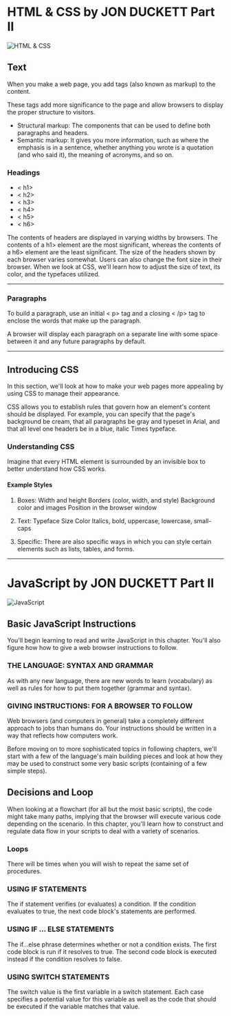 # HTML & CSS by JON DUCKETT Part II
![HTML & CSS](https://cdn.dribbble.com/users/783/screenshots/104300/shot_1295820312.gif?compress=1&resize=400x300)
## Text
When you make a web page, you add tags (also known as markup) to the content. 

These tags add more significance to the page and allow browsers to display the proper structure to visitors.

- Structural markup: The components that can be used to define both paragraphs and headers.
- Semantic markup: It gives you more information, such as where the emphasis is in a sentence, whether anything you wrote is a quotation (and who said it), the meaning of acronyms, and so on.

### Headings
- < h1>
- < h2>
- < h3>
- < h4>
- < h5>
- < h6>

The contents of headers are displayed in varying widths by browsers. The contents of a h1> element are the most significant, whereas the contents of a h6> element are the least significant.
The size of the headers shown by each browser varies somewhat. Users can also change the font size in their browser. When we look at CSS, we'll learn how to adjust the size of text, its color, and the typefaces utilized.
_______
### Paragraphs

To build a paragraph, use an initial < p> tag and a closing < /p> tag to enclose the words that make up the paragraph.

A browser will display each paragraph on a separate line with some space between it and any future paragraphs by default.
_____
## Introducing CSS

In this section, we'll look at how to make your web pages more appealing by using CSS to manage their appearance.

CSS allows you to establish rules that govern how an element's content should be displayed. For example, you can specify that the page's background be cream, that all paragraphs be gray and typeset in Arial, and that all level one headers be in a blue, italic Times typeface.

### Understanding CSS

Imagine that every HTML element is surrounded by an invisible box to better understand how CSS works.

#### Example Styles

1. Boxes: Width and height
Borders (color, width, and style)
Background color and images
Position in the browser window

2. Text: Typeface
Size
Color
Italics, bold, uppercase, 
lowercase, small-caps

3. Specific: There are also specific ways 
in which you can style certain 
elements such as lists, tables, 
and forms.
____

# JavaScript by JON DUCKETT Part II

![JavaScript](https://media1.giphy.com/media/ln7z2eWriiQAllfVcn/giphy.gif?cid=6c09b952inrksp4zwj6jmvce3nn9r47blsvq0j5rxm9ayfrt&rid=giphy.gif&ct=s)

## Basic JavaScript Instructions

You'll begin learning to read and write JavaScript in this chapter. You'll also figure how how to give a web browser instructions to follow.

### THE LANGUAGE: SYNTAX AND GRAMMAR 

As with any new language, there are new words to learn (vocabulary) as well as rules for how to put them together (grammar and syntax).

### GIVING INSTRUCTIONS: FOR A BROWSER TO FOLLOW

Web browsers (and computers in general) take a completely different approach to jobs than humans do. Your instructions should be written in a way that reflects how computers work.


Before moving on to more sophisticated topics in following chapters, we'll start with a few of the language's main building pieces and look at how they may be used to construct some very basic scripts (containing of a few simple steps).

## Decisions and Loop

When looking at a flowchart (for all but the most basic scripts), the code might take many paths, implying that the browser will execute various code depending on the scenario. In this chapter, you'll learn how to construct and regulate data flow in your scripts to deal with a variety of scenarios.

### Loops

There will be times when you will wish to repeat the same set of procedures.

### USING IF STATEMENTS
The if statement verifies (or evaluates) a condition. If the condition evaluates to true, the next code block's statements are performed.

### USING IF ... ELSE STATEMENTS 
The if...else phrase determines whether or not a condition exists. The first code block is run if it resolves to true. The second code block is executed instead if the condition resolves to false.

### USING SWITCH STATEMENTS
The switch value is the first variable in a switch statement. Each case specifies a potential value for this variable as well as the code that should be executed if the variable matches that value.
